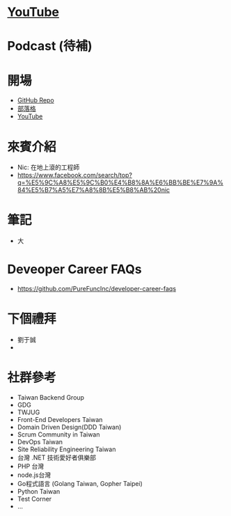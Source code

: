 # [YouTube](https://www.youtube.com/watch?v=uWiwvoUPfeU)

# Podcast (待補)

# 開場
* [GitHub Repo](https://github.com/PureFuncInc/purefunc-cafe)
* [部落格](https://purefunc.net/articles/pure-func-cafe)
* [YouTube](https://www.youtube.com/watch?v=N5GzZfXg5z0)

# 來賓介紹
* Nic: 在地上滾的工程師
* https://www.facebook.com/search/top?q=%E5%9C%A8%E5%9C%B0%E4%B8%8A%E6%BB%BE%E7%9A%84%E5%B7%A5%E7%A8%8B%E5%B8%AB%20nic

# 筆記
* 大

# Deveoper Career FAQs
* https://github.com/PureFuncInc/developer-career-faqs

# 下個禮拜
* 劉于誠
* 

# 社群參考
* Taiwan Backend Group
* GDG
* TWJUG
* Front-End Developers Taiwan
* Domain Driven Design(DDD Taiwan)
* Scrum Community in Taiwan
* DevOps Taiwan
* Site Reliability Engineering Taiwan
* 台灣 .NET 技術愛好者俱樂部
* PHP 台灣
* node.js台灣
* Go程式語言 (Golang Taiwan, Gopher Taipei)
* Python Taiwan
* Test Corner
* ...
